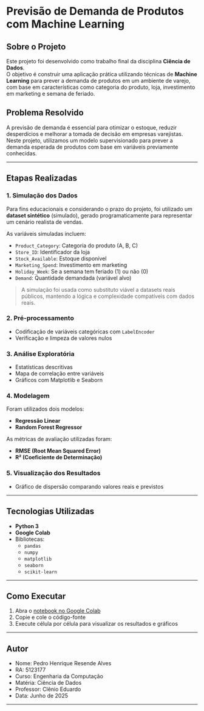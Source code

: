 # Previsão de Demanda de Produtos com Machine Learning

## Sobre o Projeto

Este projeto foi desenvolvido como trabalho final da disciplina **Ciência de Dados**.  
O objetivo é construir uma aplicação prática utilizando técnicas de **Machine Learning** para prever a demanda de produtos em um ambiente de varejo, com base em características como categoria do produto, loja, investimento em marketing e semana de feriado.

## Problema Resolvido

A previsão de demanda é essencial para otimizar o estoque, reduzir desperdícios e melhorar a tomada de decisão em empresas varejistas. Neste projeto, utilizamos um modelo supervisionado para prever a demanda esperada de produtos com base em variáveis previamente conhecidas.

---

## Etapas Realizadas

### 1. Simulação dos Dados
Para fins educacionais e considerando o prazo do projeto, foi utilizado um **dataset sintético** (simulado), gerado programaticamente para representar um cenário realista de vendas.

As variáveis simuladas incluem:
- `Product_Category`: Categoria do produto (A, B, C)
- `Store_ID`: Identificador da loja
- `Stock_Available`: Estoque disponível
- `Marketing_Spend`: Investimento em marketing
- `Holiday_Week`: Se a semana tem feriado (1) ou não (0)
- `Demand`: Quantidade demandada (variável alvo)

>  A simulação foi usada como substituto viável a datasets reais públicos, mantendo a lógica e complexidade compatíveis com dados reais.

### 2. Pré-processamento
- Codificação de variáveis categóricas com `LabelEncoder`
- Verificação e limpeza de valores nulos

### 3. Análise Exploratória
- Estatísticas descritivas
- Mapa de correlação entre variáveis
- Gráficos com Matplotlib e Seaborn

### 4. Modelagem
Foram utilizados dois modelos:
- **Regressão Linear**  
- **Random Forest Regressor**

As métricas de avaliação utilizadas foram:
- **RMSE (Root Mean Squared Error)**
- **R² (Coeficiente de Determinação)**

### 5. Visualização dos Resultados
- Gráfico de dispersão comparando valores reais e previstos

---

## Tecnologias Utilizadas

- **Python 3**
- **Google Colab**
- Bibliotecas:
  - `pandas`
  - `numpy`
  - `matplotlib`
  - `seaborn`
  - `scikit-learn`

---

## Como Executar

1. Abra o [notebook no Google Colab](https://colab.research.google.com/)
2. Copie e cole o código-fonte
3. Execute célula por célula para visualizar os resultados e gráficos

---

## Autor

- Nome: Pedro Henrique Resende Alves
- RA: 5123177
- Curso: Engenharia da Computação
- Matéria: Ciência de Dados
- Professor: Clênio Eduardo
- Data: Junho de 2025

---
